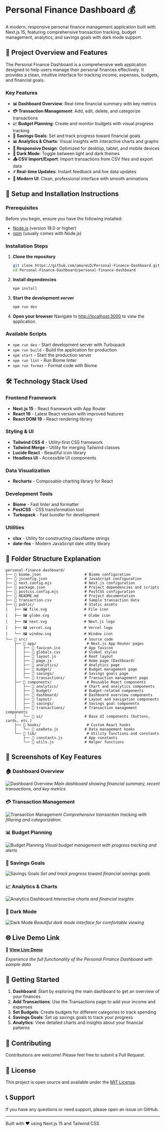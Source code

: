 # Personal Finance Dashboard 💰

A modern, responsive personal finance management application built with Next.js 15, featuring comprehensive transaction tracking, budget management, analytics, and savings goals with dark mode support.

## 🌟 Project Overview and Features

The Personal Finance Dashboard is a comprehensive web application designed to help users manage their personal finances effectively. It provides a clean, intuitive interface for tracking income, expenses, budgets, and financial goals.

### Key Features

- **📊 Dashboard Overview**: Real-time financial summary with key metrics
- **💳 Transaction Management**: Add, edit, delete, and categorize transactions
- **📈 Budget Planning**: Create and monitor budgets with visual progress tracking
- **🎯 Savings Goals**: Set and track progress toward financial goals
- **📊 Analytics & Charts**: Visual insights with interactive charts and graphs
- **📱 Responsive Design**: Optimized for desktop, tablet, and mobile devices
- **🌙 Dark Mode**: Toggle between light and dark themes
- **📤 CSV Import/Export**: Import transactions from CSV files and export data
- **⚡ Real-time Updates**: Instant feedback and live data updates
- **🎨 Modern UI**: Clean, professional interface with smooth animations

## 🚀 Setup and Installation Instructions

### Prerequisites

Before you begin, ensure you have the following installed:
- [Node.js](https://nodejs.org/) (version 18.0 or higher)
- [npm](https://www.npmjs.com/) (usually comes with Node.js)

### Installation Steps

1. **Clone the repository**
   ```bash
   git clone https://github.com/amareLD/Personal-Finance-Dashboard.git
   cd Personal-Finance-Dashboard/personal-finance-dashboard
   ```

2. **Install dependencies**
   ```bash
   npm install
   ```

3. **Start the development server**
   ```bash
   npm run dev
   ```

4. **Open your browser**
   Navigate to [http://localhost:3000](http://localhost:3000) to view the application.

### Available Scripts

- `npm run dev` - Start development server with Turbopack
- `npm run build` - Build the application for production
- `npm start` - Start the production server
- `npm run lint` - Run Biome linter
- `npm run format` - Format code with Biome

## 🛠️ Technology Stack Used

### Frontend Framework
- **Next.js 15** - React framework with App Router
- **React 19** - Latest React version with improved features
- **React DOM 19** - React rendering library

### Styling & UI
- **Tailwind CSS 4** - Utility-first CSS framework
- **Tailwind Merge** - Utility for merging Tailwind classes
- **Lucide React** - Beautiful icon library
- **Headless UI** - Accessible UI components

### Data Visualization
- **Recharts** - Composable charting library for React

### Development Tools
- **Biome** - Fast linter and formatter
- **PostCSS** - CSS transformation tool
- **Turbopack** - Fast bundler for development

### Utilities
- **clsx** - Utility for constructing className strings
- **date-fns** - Modern JavaScript date utility library

## 📁 Folder Structure Explanation

```
personal-finance-dashboard/
├── 📄 biome.json                    # Biome configuration
├── 📄 jsconfig.json                 # JavaScript configuration
├── 📄 next.config.mjs               # Next.js configuration
├── 📄 package.json                  # Project dependencies and scripts
├── 📄 postcss.config.mjs            # PostCSS configuration
├── 📄 README.md                     # Project documentation
├── 📄 transaction.csv               # Sample transaction data
├── 📁 public/                       # Static assets
│   ├── 🖼️ file.svg                 # File icon
│   ├── 🖼️ globe.svg                # Globe icon
│   ├── 🖼️ next.svg                 # Next.js logo
│   ├── 🖼️ vercel.svg               # Vercel logo
│   └── 🖼️ window.svg               # Window icon
└── 📁 src/                          # Source code
    ├── 📁 app/                       # Next.js App Router pages
    │   ├── 📄 favicon.ico           # App favicon
    │   ├── 📄 globals.css           # Global styles
    │   ├── 📄 layout.js             # Root layout
    │   ├── 📄 page.js               # Home page (Dashboard)
    │   ├── 📁 analytics/            # Analytics page
    │   ├── 📁 budget/               # Budget management page
    │   ├── 📁 savings/              # Savings goals page
    │   └── 📁 transactions/         # Transaction management page
    ├── 📁 components/                # Reusable React components
    │   ├── 📁 analytics/            # Chart and analytics components
    │   ├── 📁 budget/               # Budget-related components
    │   ├── 📁 dashboard/            # Dashboard overview components
    │   ├── 📁 layout/               # Layout and navigation components
    │   ├── 📁 savings/              # Savings goal components
    │   ├── 📁 transactions/         # Transaction management components
    │   └── 📁 ui/                   # Base UI components (buttons, cards, etc.)
    ├── 📁 hooks/                     # Custom React hooks
    │   └── 📄 useData.js            # Data management hooks
    └── 📁 lib/                       # Utility functions and constants
        ├── 📄 constants.js          # App constants
        └── 📄 utils.js              # Helper functions
```

## 📸 Screenshots of Key Features

### 🏠 Dashboard Overview
![Dashboard Overview](https://via.placeholder.com/800x600/1f2937/ffffff?text=Dashboard+Overview)
*Main dashboard showing financial summary, recent transactions, and key metrics*

### 💳 Transaction Management
![Transaction Management](https://via.placeholder.com/800x600/1f2937/ffffff?text=Transaction+Management)
*Comprehensive transaction tracking with filtering and categorization*

### 📊 Budget Planning
![Budget Planning](https://via.placeholder.com/800x600/1f2937/ffffff?text=Budget+Planning)
*Visual budget management with progress tracking and alerts*

### 🎯 Savings Goals
![Savings Goals](https://via.placeholder.com/800x600/1f2937/ffffff?text=Savings+Goals)
*Set and track progress toward financial savings goals*

### 📈 Analytics & Charts
![Analytics Dashboard](https://via.placeholder.com/800x600/1f2937/ffffff?text=Analytics+%26+Charts)
*Interactive charts and financial insights*

### 🌙 Dark Mode
![Dark Mode](https://via.placeholder.com/800x600/374151/ffffff?text=Dark+Mode+Interface)
*Beautiful dark mode interface for comfortable viewing*

## 🌐 Live Demo Link

**🚀 [View Live Demo](https://personal-finance-dashboard-demo.vercel.app)**

*Experience the full functionality of the Personal Finance Dashboard with sample data*

## 🎯 Getting Started

1. **Dashboard**: Start by exploring the main dashboard to get an overview of your finances
2. **Add Transactions**: Use the Transactions page to add your income and expenses
3. **Set Budgets**: Create budgets for different categories to track spending
4. **Savings Goals**: Set up savings goals to track your progress
5. **Analytics**: View detailed charts and insights about your financial patterns

## 🤝 Contributing

Contributions are welcome! Please feel free to submit a Pull Request.

## 📄 License

This project is open source and available under the [MIT License](LICENSE).

## 📞 Support

If you have any questions or need support, please open an issue on GitHub.

---

Built with ❤️ using Next.js 15 and Tailwind CSS

